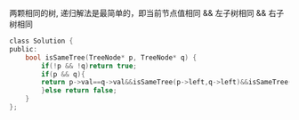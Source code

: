 两颗相同的树, 递归解法是最简单的，即当前节点值相同 && 左子树相同 && 右子树相同
```C
class Solution {
public:
    bool isSameTree(TreeNode* p, TreeNode* q) {
        if(!p && !q)return true;      
        if(p && q){
        return p->val==q->val&&isSameTree(p->left,q->left)&&isSameTree(p->right,q->right);
        }else return false;
    }
};
```

